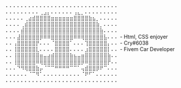 ⠄⠄⠄⠄⠄⠄⠄⠄⠄⠄⠄⠄⠄⠄⠄⠄⠄⠄⠄⠄⠄⠄⠄⠄⠄⠄⠄⠄⠄⠄
⠄⠄⠄⠄⠄⠄⠄⠄⠄⢀⣠⡄⠄⠄⠄⠄⠄⠄⢠⣄⡀⠄⠄⠄⠄⠄⠄⠄⠄⠄
⠄⠄⠄⠄⠄⢀⣴⣾⣿⣿⣿⣿⣶⣶⣶⣶⣶⣶⣿⣿⣿⣿⣷⣦⡀⠄⠄⠄⠄⠄
⠄⠄⠄⠄⢀⣾⣿⣿⣿⣿⣿⣿⣿⣿⣿⣿⣿⣿⣿⣿⣿⣿⣿⣿⣷⡀⠄⠄⠄⠄
⠄⠄⠄⠄⣾⣿⣿⣿⣿⣿⣿⣿⣿⣿⣿⣿⣿⣿⣿⣿⣿⣿⣿⣿⣿⣷⠄⠄⠄⠄
⠄⠄⠄⣼⣿⣿⣿⣿⣿⡿⠿⠿⣿⣿⣿⣿⣿⣿⠿⠿⢿⣿⣿⣿⣿⣿⣧⠄⠄⠄ - Html, CSS enjoyer 
⠄⠄⢠⣿⣿⣿⣿⣿⡟⠄⠄⠄⠈⣿⣿⣿⣿⠁⠄⠄⠄⢹⣿⣿⣿⣿⣿⡄⠄⠄ - Cry#6038
⠄⠄⢸⣿⣿⣿⣿⣿⣇⠄⠄⠄⠄⣿⣿⣿⣿⠄⠄⠄⠄⣰⣿⣿⣿⣿⣿⡇⠄⠄ - Fivem Car Developer
⠄⠄⢸⣿⣿⣿⣿⣿⣿⣶⣤⣴⣾⣿⣿⣿⣿⣷⣦⣤⣶⣿⣿⣿⣿⣿⣿⣷⠄⠄
⠄⠄⢸⣿⣿⣿⣿⣿⠿⢿⣿⣿⣿⣿⣿⣿⣿⣿⣿⣿⡿⠿⣿⣿⣿⣿⣿⡟⠄⠄
⠄⠄⠄⠙⠻⢿⣿⣿⣷⡤⠈⠉⠉⠛⠛⠛⠛⠉⠉⠁⢤⣾⣿⣿⡿⠟⠉⠄⠄⠄
⠄⠄⠄⠄⠄⠄⠈⠉⠻⠁⠄⠄⠄⠄⠄⠄⠄⠄⠄⠄⠈⠟⠋⠁⠄⠄⠄⠄⠄⠄
⠄⠄⠄⠄⠄⠄⠄⠄⠄⠄⠄⠄⠄⠄⠄⠄⠄⠄⠄⠄⠄⠄⠄⠄⠄⠄⠄⠄⠄⠄
